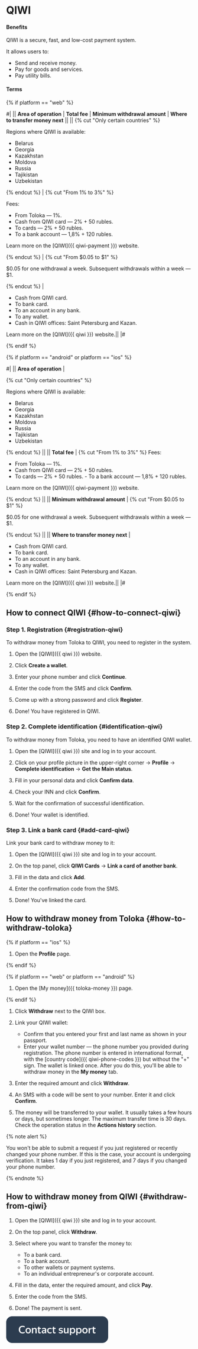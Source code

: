 # QIWI

#### Benefits

QIWI is a secure, fast, and low-cost payment system.

It allows users to:

- Send and receive money.
- Pay for goods and services.
- Pay utility bills.

#### Terms

{% if platform == "web" %}

#|
|| **Area of operation** | **Total fee** | **Minimum withdrawal amount** | **Where to transfer money next** ||
||
{% cut "Only certain countries" %}

Regions where QIWI is available:
* Belarus
* Georgia
* Kazakhstan
* Moldova
* Russia
* Tajikistan
* Uzbekistan

{% endcut %} |
{% cut "From 1% to 3%" %}

Fees:
- From Toloka — 1%.
- Cash from QIWI card — 2% + 50 rubles.
- To cards — 2% + 50 rubles.
- To a bank account — 1,8% + 120 rubles.

Learn more on the [QIWI]({{ qiwi-payment }}) website.

{% endcut %}
|
{% cut "From $0.05 to $1" %}

$0.05 for one withdrawal a week. Subsequent withdrawals within a week — $1.

{% endcut %} |
- Cash from QIWI card.
- To bank card.
- To an account in any bank.
- To any wallet.
- Cash in QIWI offices: Saint Petersburg and Kazan.

Learn more on the [QIWI]({{ qiwi }}) website.||
|#

{% endif %}

{% if platform == "android" or platform == "ios" %}

#|
|| **Area of operation** |

{% cut "Only certain countries" %}

Regions where QIWI is available:
* Belarus
* Georgia
* Kazakhstan
* Moldova
* Russia
* Tajikistan
* Uzbekistan

{% endcut %}
||
|| **Total fee** |
{% cut "From 1% to 3%" %}
Fees:
- From Toloka — 1%.
- Cash from QIWI card — 2% + 50 rubles.
- To cards — 2% + 50 rubles. - To a bank account — 1,8% + 120 rubles.

Learn more on the [QIWI]({{ qiwi-payment }}) website.

{% endcut %}
||
|| **Minimum withdrawal amount** |
{% cut "From $0.05 to $1" %}

$0.05 for one withdrawal a week. Subsequent withdrawals within a week — $1.

{% endcut %}
||
|| **Where to transfer money next** |
- Cash from QIWI card.
- To bank card.
- To an account in any bank.
- To any wallet.
- Cash in QIWI offices: Saint Petersburg and Kazan.

Learn more on the [QIWI]({{ qiwi }}) website.||
|#

{% endif %}

## How to connect QIWI {#how-to-connect-qiwi}

### Step 1. Registration {#registration-qiwi}

To withdraw money from Toloka to QIWI, you need to register in the system.

1. Open the [QIWI]({{ qiwi }}) website.

1. Click **Create a wallet**.

1. Enter your phone number and click **Continue**.

1. Enter the code from the SMS and click **Confirm**.

1. Come up with a strong password and click **Register**.

1. Done! You have registered in QIWI.

### Step 2. Complete identification {#identification-qiwi}

To withdraw money from Toloka, you need to have an identified QIWI wallet.

1. Open the [QIWI]({{ qiwi }}) site and log in to your account.

1. Click on your profile picture in the upper-right corner → **Profile** → **Complete identification** → **Get the Main status**.

1. Fill in your personal data and click **Confirm data**.

1. Check your INN and click **Confirm**.

1. Wait for the confirmation of successful identification.

1. Done! Your wallet is identified.

### Step 3. Link a bank card {#add-card-qiwi}

Link your bank card to withdraw money to it:

1. Open the [QIWI]({{ qiwi }}) site and log in to your account.

1. On the top panel, click **QIWI Cards** → **Link a card of another bank**.

1. Fill in the data and click **Add**.

1. Enter the confirmation code from the SMS.

1. Done! You've linked the card.

## How to withdraw money from Toloka {#how-to-withdraw-toloka}

{% if platform == "ios" %}

1. Open the **Profile** page.

{% endif %}

{% if platform == "web" or platform == "android" %}

1. Open the [My money]({{ toloka-money }}) page.

{% endif %}

1. Click **Withdraw** next to the QIWI box.

1. Link your QIWI wallet:
    - Confirm that you entered your first and last name as shown in your passport.
    - Enter your wallet number — the phone number you provided during registration. The phone number is entered in international format, with the [country code]({{ qiwi-phone-codes }}) but without the "+" sign.
    The wallet is linked once. After you do this, you'll be able to withdraw money in the **My money** tab.

1. Enter the required amount and click **Withdraw**.

1. An SMS with a code will be sent to your number. Enter it and click **Confirm**.

1. The money will be transferred to your wallet. It usually takes a few hours or days, but sometimes longer. The maximum transfer time is 30 days. Check the operation status in the **Actions history** section.

{% note alert %}

You won't be able to submit a request if you just registered or recently changed your phone number. If this is the case, your account is undergoing verification. It takes 1 day if you just registered, and 7 days if you changed your phone number.

{% endnote %}

## How to withdraw money from QIWI {#withdraw-from-qiwi}

1. Open the [QIWI]({{ qiwi }}) site and log in to your account.
1. On the top panel, click **Withdraw**.
1. Select where you want to transfer the money to:
    - To a bank card.
    - To a bank account.
    - To other wallets or payment systems.
    - To an individual entrepreneur's or corporate account.

1. Fill in the data, enter the required amount, and click **Pay**.
1. Enter the code from the SMS.
1. Done! The payment is sent.

[![](../../_assets/buttons/contact-support.svg)](../troubleshooting/troubleshooting.md#money_withdrawal)

